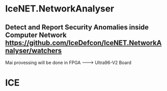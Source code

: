 # IceNET.NetworkAnalyser
Detect and Report Security Anomalies inside Computer Network
https://github.com/IceDefcon/IceNET.NetworkAnalyser/watchers
----------------------------------------------------------------

Mai provessing will be done in FPGA ---> Ultra96-V2 Board 

# ICE

